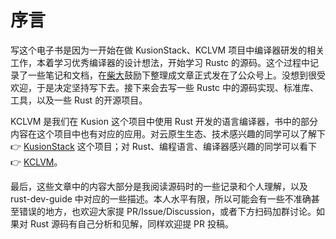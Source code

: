 # 序言

写这个电子书是因为一开始在做 KusionStack、KCLVM 项目中编译器研发的相关工作，本着学习优秀编译器的设计想法，开始学习 Rustc 的源码。这个过程中记录了一些笔记和文档，在[柴大](https://github.com/chai2010)鼓励下整理成文章正式发在了公众号上。没想到很受欢迎，于是决定坚持写下去。接下来会去写一些 Rustc 中的源码实现、标准库、工具，以及一些 Rust 的开源项目。

KCLVM 是我们在 Kusion 这个项目中使用 Rust 开发的语言编译器，书中的部分内容在这个项目中也有对应的应用。对云原生生态、技术感兴趣的同学可以了解下  &#x1F449; [KusionStack](https://github.com/KusionStack/kusion) 这个项目；对 Rust、编程语言、编译器感兴趣的同学可以看下 &#x1F449; [KCLVM](https://github.com/KusionStack/KCLVM)。

最后，这些文章中的内容大部分是我阅读源码时的一些记录和个人理解，以及 rust-dev-guide 中对应的一些描述。本人水平有限，所以可能会有一些不准确甚至错误的地方，也欢迎大家提 PR/Issue/Discussion，或者下方扫码加群讨论。如果对 Rust 源码有自己分析和见解，同样欢迎提 PR 投稿。
